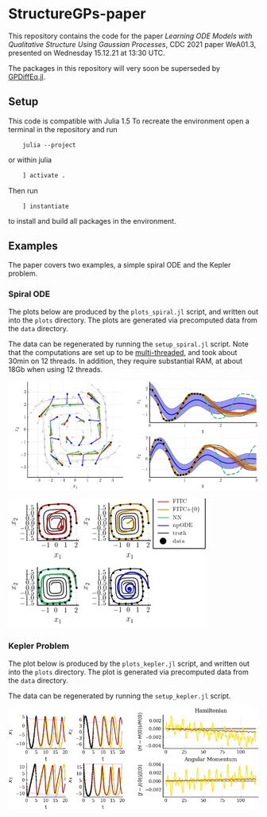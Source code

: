# StructureGPs-paper

This repository contains the code for the paper 
*Learning ODE Models with Qualitative Structure Using Gaussian Processes*, CDC 2021 paper WeA01.3, presented on Wednesday 15.12.21 at 13:30 UTC.

The packages in this repository will very soon be superseded by [GPDiffEq.jl](https://github.com/Crown421/GPDiffEq.jl).

## Setup
This code is compatible with Julia 1.5 To recreate the environment open a terminal in the repository and run

```shell
    julia --project
```

or within julia
```julia
    ] activate .
```

Then run 
```
    ] instantiate
```
to install and build all packages in the environment. 

## Examples

The paper covers two examples, a simple spiral ODE and the Kepler problem.
### Spiral ODE
The plots below are produced by the `plots_spiral.jl` script, and written out into the `plots` directory. The plots are generated via precomputed data from the `data` directory. 

The data can be regenerated by running the `setup_spiral.jl` script. Note that the computations are set up to be [multi-threaded](https://docs.julialang.org/en/v1/manual/multi-threading/), and took about 30min on 12 threads. In addition, they require substantial RAM, at about 18Gb when using 12 threads. 

![Plot1](/plots/cubedODE.png)

![Plot2](/plots/longterm.png)

### Kepler Problem

The plot below is produced by the `plots_kepler.jl` script, and written out into the `plots` directory. The plot is generated via precomputed data from the `data` directory. 

The data can be regenerated by running the `setup_kepler.jl` script. 

![Kepler](/plots/kepler.png)
